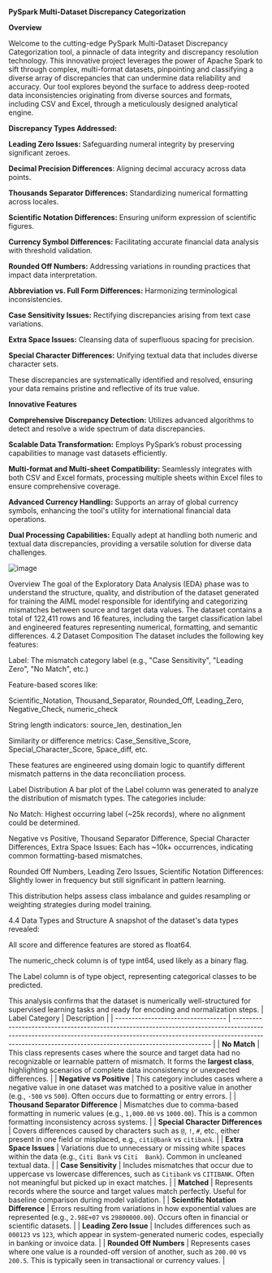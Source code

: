 **PySpark Multi-Dataset Discrepancy Categorization**

**Overview**

Welcome to the cutting-edge PySpark Multi-Dataset Discrepancy Categorization tool, a pinnacle of data integrity and discrepancy resolution technology. This innovative project leverages the power of Apache Spark to sift through complex, multi-format datasets, pinpointing and classifying a diverse array of discrepancies that can undermine data reliability and accuracy. Our tool explores beyond the surface to address deep-rooted data inconsistencies originating from diverse sources and formats, including CSV and Excel, through a meticulously designed analytical engine.


**Discrepancy Types Addressed:**

**Leading Zero Issues:** Safeguarding numeral integrity by preserving significant zeroes.

**Decimal Precision Differences**: Aligning decimal accuracy across data points.

**Thousands Separator Differences:** Standardizing numerical formatting across locales.

**Scientific Notation Differences:** Ensuring uniform expression of scientific figures.

**Currency Symbol Differences:** Facilitating accurate financial data analysis with threshold validation.

**Rounded Off Numbers:** Addressing variations in rounding practices that impact data interpretation.

**Abbreviation vs. Full Form Differences:** Harmonizing terminological inconsistencies.

**Case Sensitivity Issues:** Rectifying discrepancies arising from text case variations.

**Extra Space Issues:** Cleansing data of superfluous spacing for precision.

**Special Character Differences:** Unifying textual data that includes diverse character sets.

These discrepancies are systematically identified and resolved, ensuring your data remains pristine and reflective of its true value.

**Innovative Features**

**Comprehensive Discrepancy Detection:** Utilizes advanced algorithms to detect and resolve a wide spectrum of data discrepancies.

**Scalable Data Transformation:** Employs PySpark’s robust processing capabilities to manage vast datasets efficiently.

**Multi-format and Multi-sheet Compatibility:** Seamlessly integrates with both CSV and Excel formats, processing multiple sheets within Excel files to ensure comprehensive coverage.

**Advanced Currency Handling:** Supports an array of global currency symbols, enhancing the tool's utility for international financial data operations.

**Dual Processing Capabilities:** Equally adept at handling both numeric and textual data discrepancies, providing a versatile solution for diverse data challenges.

![image](https://github.com/user-attachments/assets/ae3c1775-0aa1-457b-92cb-7ad6960a84f8)

Overview
The goal of the Exploratory Data Analysis (EDA) phase was to understand the structure, quality, and distribution of the dataset generated for training the AIML model responsible for identifying and categorizing mismatches between source and target data values. The dataset contains a total of 122,411 rows and 16 features, including the target classification label and engineered features representing numerical, formatting, and semantic differences.
4.2 Dataset Composition
The dataset includes the following key features:

Label: The mismatch category label (e.g., "Case Sensitivity", "Leading Zero", "No Match", etc.)

Feature-based scores like:

Scientific_Notation, Thousand_Separator, Rounded_Off, Leading_Zero, Negative_Check, numeric_check

String length indicators: source_len, destination_len

Similarity or difference metrics: Case_Sensitive_Score, Special_Character_Score, Space_diff, etc.

These features are engineered using domain logic to quantify different mismatch patterns in the data reconciliation process.

Label Distribution
A bar plot of the Label column was generated to analyze the distribution of mismatch types. The categories include:

No Match: Highest occurring label (~25k records), where no alignment could be determined.

Negative vs Positive, Thousand Separator Difference, Special Character Differences, Extra Space Issues: Each has ~10k+ occurrences, indicating common formatting-based mismatches.

Rounded Off Numbers, Leading Zero Issues, Scientific Notation Differences: Slightly lower in frequency but still significant in pattern learning.

This distribution helps assess class imbalance and guides resampling or weighting strategies during model training.

4.4 Data Types and Structure
A snapshot of the dataset's data types revealed:

All score and difference features are stored as float64.

The numeric_check column is of type int64, used likely as a binary flag.

The Label column is of type object, representing categorical classes to be predicted.

This analysis confirms that the dataset is numerically well-structured for supervised learning tasks and ready for encoding and normalization steps.
| Label Category                     | Description                                                                                                                                                                                                                         |
| ---------------------------------- | ----------------------------------------------------------------------------------------------------------------------------------------------------------------------------------------------------------------------------------- |
| **No Match**                       | This class represents cases where the source and target data had no recognizable or learnable pattern of mismatch. It forms the **largest class**, highlighting scenarios of complete data inconsistency or unexpected differences. |
| **Negative vs Positive**           | This category includes cases where a negative value in one dataset was matched to a positive value in another (e.g., `-500` vs `500`). Often occurs due to formatting or entry errors.                                              |
| **Thousand Separator Difference**  | Mismatches due to comma-based formatting in numeric values (e.g., `1,000.00` vs `1000.00`). This is a common formatting inconsistency across systems.                                                                               |
| **Special Character Differences**  | Covers differences caused by characters such as `@`, `!`, `#`, etc., either present in one field or misplaced, e.g., `citi@bank` vs `citibank`.                                                                                     |
| **Extra Space Issues**             | Variations due to unnecessary or missing white spaces within the data (e.g., `Citi Bank` vs `Citi  Bank`). Common in uncleaned textual data.                                                                                        |
| **Case Sensitivity**               | Includes mismatches that occur due to uppercase vs lowercase differences, such as `Citibank` vs `CITIBANK`. Often not meaningful but picked up in exact matches.                                                                    |
| **Matched**                        | Represents records where the source and target values match perfectly. Useful for baseline comparison during model validation.                                                                                                      |
| **Scientific Notation Difference** | Errors resulting from variations in how exponential values are represented (e.g., `2.98E+07` vs `29800000.00`). Occurs often in financial or scientific datasets.                                                                   |
| **Leading Zero Issue**             | Includes differences such as `000123` vs `123`, which appear in system-generated numeric codes, especially in banking or invoice data.                                                                                              |
| **Rounded Off Numbers**            | Represents cases where one value is a rounded-off version of another, such as `200.00` vs `200.5`. This is typically seen in transactional or currency values.                                                                      |


